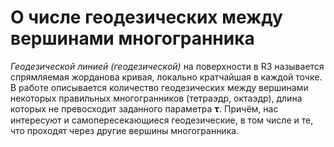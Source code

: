 # О числе геодезических между вершинами многогранника
*Геодезической линией (геодезической)* на поверхности в R3 называется спрямляемая жорданова кривая, локально кратчайшая в каждой точке. В работе описывается количество геодезических между вершинами некоторых правильных многогранников (тетраэдр, октаэдр), длина которых не превосходит заданного параметра 𝛕. Причём, нас интересуют и самопересекающиеся геодезические, в том числе и те, что проходят через другие вершины многогранника.
